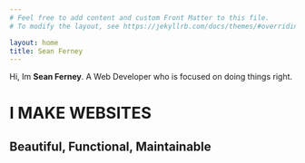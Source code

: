 ```yaml
---
# Feel free to add content and custom Front Matter to this file.
# To modify the layout, see https://jekyllrb.com/docs/themes/#overriding-theme-defaults

layout: home
title: Sean Ferney
---
```


Hi, Im **Sean Ferney**. A Web Developer who is focused on doing things right. 

# I MAKE **WEBSITES**

## Beautiful, Functional, Maintainable

